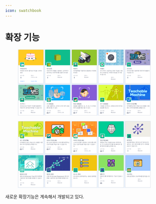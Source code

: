 ```yaml
---
icon: swatchbook
---
```


# 확장 기능

<figure><img src="../.gitbook/assets/02_ext_02.png" alt=""><figcaption></figcaption></figure>

<figure><img src="../.gitbook/assets/02_ext_03.png" alt=""><figcaption></figcaption></figure>

새로운 확장기능은 계속해서 개발되고 있다.&#x20;

